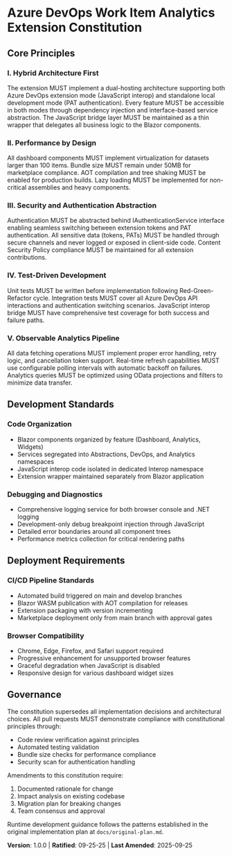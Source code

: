 <!-- Sync Impact Report
Version change: 0.0.0 → 1.0.0
Modified principles: Initial constitution creation
Added sections: All sections (initial creation)
Removed sections: None
Templates requiring updates: ✅ All templates validated for initial version
Follow-up TODOs: RATIFICATION_DATE needs confirmation
-->

# Azure DevOps Work Item Analytics Extension Constitution

## Core Principles

### I. Hybrid Architecture First
The extension MUST implement a dual-hosting architecture supporting both Azure DevOps extension mode (JavaScript interop) and standalone local development mode (PAT authentication). Every feature MUST be accessible in both modes through dependency injection and interface-based service abstraction. The JavaScript bridge layer MUST be maintained as a thin wrapper that delegates all business logic to the Blazor components.

### II. Performance by Design
All dashboard components MUST implement virtualization for datasets larger than 100 items. Bundle size MUST remain under 50MB for marketplace compliance. AOT compilation and tree shaking MUST be enabled for production builds. Lazy loading MUST be implemented for non-critical assemblies and heavy components.

### III. Security and Authentication Abstraction
Authentication MUST be abstracted behind IAuthenticationService interface enabling seamless switching between extension tokens and PAT authentication. All sensitive data (tokens, PATs) MUST be handled through secure channels and never logged or exposed in client-side code. Content Security Policy compliance MUST be maintained for all extension contributions.

### IV. Test-Driven Development
Unit tests MUST be written before implementation following Red-Green-Refactor cycle. Integration tests MUST cover all Azure DevOps API interactions and authentication switching scenarios. JavaScript interop bridge MUST have comprehensive test coverage for both success and failure paths.

### V. Observable Analytics Pipeline
All data fetching operations MUST implement proper error handling, retry logic, and cancellation token support. Real-time refresh capabilities MUST use configurable polling intervals with automatic backoff on failures. Analytics queries MUST be optimized using OData projections and filters to minimize data transfer.

## Development Standards

### Code Organization
- Blazor components organized by feature (Dashboard, Analytics, Widgets)
- Services segregated into Abstractions, DevOps, and Analytics namespaces
- JavaScript interop code isolated in dedicated Interop namespace
- Extension wrapper maintained separately from Blazor application

### Debugging and Diagnostics
- Comprehensive logging service for both browser console and .NET logging
- Development-only debug breakpoint injection through JavaScript
- Detailed error boundaries around all component trees
- Performance metrics collection for critical rendering paths

## Deployment Requirements

### CI/CD Pipeline Standards
- Automated build triggered on main and develop branches
- Blazor WASM publication with AOT compilation for releases
- Extension packaging with version incrementing
- Marketplace deployment only from main branch with approval gates

### Browser Compatibility
- Chrome, Edge, Firefox, and Safari support required
- Progressive enhancement for unsupported browser features
- Graceful degradation when JavaScript is disabled
- Responsive design for various dashboard widget sizes

## Governance

The constitution supersedes all implementation decisions and architectural choices. All pull requests MUST demonstrate compliance with constitutional principles through:
- Code review verification against principles
- Automated testing validation
- Bundle size checks for performance compliance
- Security scan for authentication handling

Amendments to this constitution require:
1. Documented rationale for change
2. Impact analysis on existing codebase
3. Migration plan for breaking changes
4. Team consensus and approval

Runtime development guidance follows the patterns established in the original implementation plan at `docs/original-plan.md`.

**Version**: 1.0.0 | **Ratified**: 09-25-25 | **Last Amended**: 2025-09-25